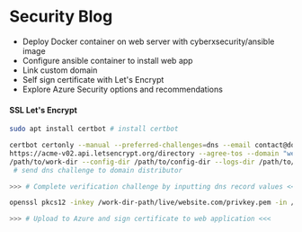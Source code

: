 # Security Blog

- Deploy Docker container on web server with cyberxsecurity/ansible image
- Configure ansible container to install web app
- Link custom domain
- Self sign certificate with Let's Encrypt
- Explore Azure Security options and recommendations

#### SSL Let's Encrypt
```bash
sudo apt install certbot # install certbot

certbot certonly --manual --preferred-challenges=dns --email contact@domain.com --server 
https://acme-v02.api.letsencrypt.org/directory --agree-tos --domain "website.com" --work-dir
/path/to/work-dir --config-dir /path/to/config-dir --logs-dir /path/to/logs-dir
 # send dns challenge to domain distributor

>>> # Complete verification challenge by inputting dns record values <<<

openssl pkcs12 -inkey /work-dir-path/live/website.com/privkey.pem -in /work-dir-path/live/website.com/cert.pem -export -out /work-dir-path/live/website.com/cert.pfx # change privatekey and cert to pfx file for Azure

>>> # Upload to Azure and sign certificate to web application <<<
